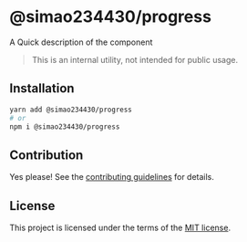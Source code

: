 # @simao234430/progress

A Quick description of the component

> This is an internal utility, not intended for public usage.

## Installation

```sh
yarn add @simao234430/progress
# or
npm i @simao234430/progress
```

## Contribution

Yes please! See the
[contributing guidelines](https://github.com/xiaosimao123/yooui/blob/master/CONTRIBUTING.md)
for details.

## License

This project is licensed under the terms of the
[MIT license](https://github.com/xiaosimao123/yooui/blob/master/LICENSE).
